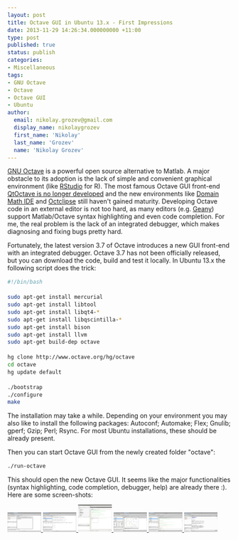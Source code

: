 ```yaml
---
layout: post
title: Octave GUI in Ubuntu 13.x - First Impressions
date: 2013-11-29 14:26:34.000000000 +11:00
type: post
published: true
status: publish
categories:
- Miscellaneous
tags:
- GNU Octave
- Octave
- Octave GUI
- Ubuntu
author:
  email: nikolay.grozev@gmail.com
  display_name: nikolaygrozev
  first_name: 'Nikolay'
  last_name: 'Grozev'
  name: 'Nikolay Grozev'
---
```


[GNU Octave](http://www.gnu.org/software/octave/) is a powerful open source alternative to Matlab. A major obstacle to its adoption is the lack of simple and convenient graphical environment (like [RStudio](http://www.rstudio.com/) for R). The most famous Octave GUI front-end [QtOctave is no longer developed](https://sites.google.com/site/davidecittaro/apple-stuff/qtoctavenomoresupported) and the new environments like [Domain Math IDE](https://sites.google.com/site/domainmathide/) and [Octclipse](http://sourceforge.net/projects/octclipse/) still haven't gained maturity. Developing Octave code in an external editor is not too hard, as many editors (e.g. [Geany](http://www.geany.org/)) support Matlab/Octave syntax highlighting and even code completion. For me, the real problem is the lack of an integrated debugger, which makes diagnosing and fixing bugs pretty hard.

Fortunately, the latest version 3.7 of Octave introduces a new GUI front-end with an integrated debugger. Octave 3.7 has not been officially released, but you can download the code, build and test it locally. In Ubuntu 13.x the following script does the trick:

```bash
#!/bin/bash

sudo apt-get install mercurial
sudo apt-get install libtool
sudo apt-get install libqt4-*
sudo apt-get install libqscintilla-*
sudo apt-get install bison
sudo apt-get install llvm
sudo apt-get build-dep octave

hg clone http://www.octave.org/hg/octave
cd octave
hg update default

./bootstrap
./configure
make
```

The installation may take a while. Depending on your environment you may also like to install the following packages: Autoconf; Automake; Flex; Gnulib; gperf; Gzip; Perl; Rsync. For most Ubuntu installations, these should be already present.

Then you can start Octave GUI from the newly created folder "octave":

```bash
./run-octave
```

This should open the new Octave GUI. It seems like the major functionalities (syntax highlighting, code completion, debugger, help) are already there :). Here are some screen-shots:

<!-------------------------------------------- Image Galery -------------------------------------------->
<a class="image-popup-fit-width" href="/assets/images/Octave GUI in Ubuntu 13.x - First Impressions/1-welcome-screen.png" 
    title="Welcome Screen.">
	<img src="/assets/images/Octave GUI in Ubuntu 13.x - First Impressions/1-welcome-screen.png" width="15%">
</a>
<a class="image-popup-fit-width" href="/assets/images/Octave GUI in Ubuntu 13.x - First Impressions/2-command-window.png" 
    title='A standard terminal for invoking commands. Session variables are listed in the "Workspace" panel'>
	<img src="/assets/images/Octave GUI in Ubuntu 13.x - First Impressions/2-command-window.png" width="15%">
</a>
<a class="image-popup-fit-width" href="/assets/images/Octave GUI in Ubuntu 13.x - First Impressions/3-text-editor-and-automcomplete1.png" 
    title="The code editor offers code completion.">
	<img src="/assets/images/Octave GUI in Ubuntu 13.x - First Impressions/3-text-editor-and-automcomplete1.png" width="15%">
</a>
<a class="image-popup-fit-width" href="/assets/images/Octave GUI in Ubuntu 13.x - First Impressions/4-graphics.png" 
    title="Graphics.">
	<img src="/assets/images/Octave GUI in Ubuntu 13.x - First Impressions/4-graphics.png" width="15%">
</a>
<a class="image-popup-fit-width" href="/assets/images/Octave GUI in Ubuntu 13.x - First Impressions/5-debugging.png" 
    title="Debugging! The breakpoint is in red, the yellow arrow indicates curren line in the code.">
	<img src="/assets/images/Octave GUI in Ubuntu 13.x - First Impressions/5-debugging.png" width="15%">
</a>
<a class="image-popup-fit-width" href="/assets/images/Octave GUI in Ubuntu 13.x - First Impressions/6-documentation.png" 
    title="The documentation/help is organised hierarchically.">
	<img src="/assets/images/Octave GUI in Ubuntu 13.x - First Impressions/6-documentation.png" width="15%">
</a>
<!-------------------------------------------- Image Galery -------------------------------------------->

